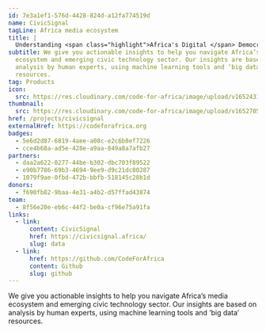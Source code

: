 ```yaml
---
id: 7e3a1ef1-576d-4428-824d-a12fa774519d
name: CivicSignal
tagLine: Africa media ecosystem
title: |
  Understanding <span class="highlight">Africa's Digital </span> Democracies
subtitle: We give you actionable insights to help you navigate Africa’s media
  ecosystem and emerging civic technology sector. Our insights are based on
  analysis by human experts, using machine learning tools and ‘big data’
  resources.
tag: Products
icon:
  src: https://res.cloudinary.com/code-for-africa/image/upload/v1652431239/codeforafrica/icons/Type_CivicSignal_ayzj31.svg
thumbnail:
  src: https://res.cloudinary.com/code-for-africa/image/upload/v1652705959/codeforafrica/images/Property_1_PesaCheck_iahlrh.jpg
href: /projects/civicsignal
externalHref: https://codeforafrica.org
badges:
  - 5e6d2d87-6819-4aee-a08c-e2c6b8ef7226
  - cce4b68a-ad5e-428e-a9aa-849a8a7afb27
partners:
  - daa2a622-0277-44be-b302-dbc703f89522
  - e90b7786-69b3-4694-9ee9-d9c21dc80287
  - 1079f9ae-0fbd-472b-bbfb-518145c28b1d
donors:
  - f690fb82-9baa-4e31-a4b2-d57ffad43874
team:
  - 8f56e20e-eb6c-44f2-be0a-cf96e75a91fa
links:
  - link:
      content: CivicSignal
      href: https://civicsignal.africa/
      slug: data
  - link:
      href: https://github.com/CodeForAfrica
      content: Github
      slug: github
---
```


We give you actionable insights to help you navigate Africa’s media ecosystem and emerging civic technology sector. Our insights are based on analysis by human experts, using machine learning tools and ‘big data’ resources.
